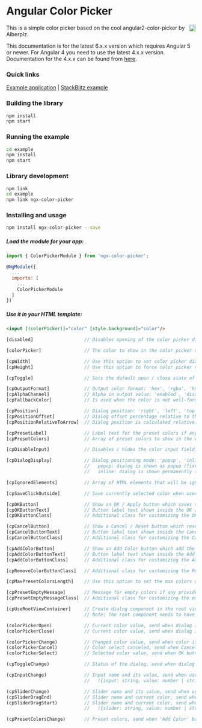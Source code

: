 # Angular Color Picker

<a href="https://badge.fury.io/js/ngx-color-picker"><img src="https://badge.fury.io/js/ngx-color-picker.svg" align="right" alt="npm version" height="18"></a>

This is a simple color picker based on the cool angular2-color-picker by Alberplz.

This documentation is for the latest 6.x.x version which requires Angular 5 or newer. For Angular 4 you need to use the latest 4.x.x version. Documentation for the 4.x.x can be found from <a href="https://github.com/zefoy/ngx-color-picker/tree/4.x.x/">here</a>.

### Quick links

[Example application](https://zefoy.github.io/ngx-color-picker/)
 |
[StackBlitz example](https://stackblitz.com/github/zefoy/ngx-color-picker/tree/master/example)

### Building the library

```bash
npm install
npm start
```

### Running the example

```bash
cd example
npm install
npm start
```

### Library development

```bash
npm link
cd example
npm link ngx-color-picker
```

### Installing and usage

```bash
npm install ngx-color-picker --save
```

##### Load the module for your app:

```javascript
import { ColorPickerModule } from 'ngx-color-picker';

@NgModule({
  ...
  imports: [
    ...
    ColorPickerModule
  ]
})
```

##### Use it in your HTML template:

```html
<input [(colorPicker)]="color" [style.background]="color"/>
```

```javascript
[disabled]                   // Disables opening of the color picker dialog.

[colorPicker]                // The color to show in the color picker dialog.

[cpWidth]                    // Use this option to set color picker dialog width ('230px').
[cpHeight]                   // Use this option to force color picker dialog height ('auto').

[cpToggle]                   // Sets the default open / close state of the color picker (false).

[cpOutputFormat]             // Output color format: 'hex', 'rgba', 'hsla' ('hex').
[cpAlphaChannel]             // Alpha in output value: 'enabled', 'disabled', 'always' ('enabled').
[cpFallbackColor]            // Is used when the color is not well-formed or is undefined ('#000').

[cpPosition]                 // Dialog position: 'right', 'left', 'top', 'bottom' ('right').
[cpPositionOffset]           // Dialog offset percentage relative to the directive element (0%).
[cpPositionRelativeToArrow]  // Dialog position is calculated relative to dialog arrow (false).

[cpPresetLabel]              // Label text for the preset colors if any provided ('Preset colors').
[cpPresetColors]             // Array of preset colors to show in the color picker dialog ([]).

[cpDisableInput]             // Disables / hides the color input field from the dialog (false).

[cpDialogDisplay]            // Dialog positioning mode: 'popup', 'inline' ('popup').
                             //   popup: dialog is shown as popup (fixed positioning).
                             //   inline: dialog is shown permanently (static positioning).

[cpIgnoredElements]          // Array of HTML elements that will be ignored when clicked ([]).

[cpSaveClickOutside]         // Save currently selected color when user clicks outside (true).

[cpOKButton]                 // Show an OK / Apply button which saves the color (false).
[cpOKButtonText]             // Button label text shown inside the OK / Apply button ('OK').
[cpOKButtonClass]            // Additional class for customizing the OK / Apply button ('').

[cpCancelButton]             // Show a Cancel / Reset button which resets the color (false).
[cpCancelButtonText]         // Button label text shown inside the Cancel / Reset button ('Cancel').
[cpCancelButtonClass]        // Additional class for customizing the Cancel / Reset button ('').

[cpAddColorButton]           // Show an Add Color button which add the color into preset (false).
[cpAddColorButtonText]       // Button label text shown inside the Add Color button ('Add color').
[cpAddColorButtonClass]      // Additional class for customizing the Add Color button ('').

[cpRemoveColorButtonClass]   // Additional class for customizing the Remove Color button ('').

[cpMaxPresetColorsLength]    // Use this option to set the max colors allowed in presets (null).

[cpPresetEmptyMessage]       // Message for empty colors if any provided used ('No colors added').
[cpPresetEmptyMessageClass]  // Additional class for customizing the empty colors message ('').

[cpUseRootViewContainer]     // Create dialog component in the root view container (false).
                             // Note: The root component needs to have public viewContainerRef.

(colorPickerOpen)            // Current color value, send when dialog is opened (value: string).
(colorPickerClose)           // Current color value, send when dialog is closed (value: string).

(colorPickerChange)          // Changed color value, send when color is changed (value: string).
(colorPickerCancel)          // Color select canceled, send when Cancel button is pressed (void).
(colorPickerSelect)          // Selected color value, send when OK button is pressed (value: string).

(cpToggleChange)             // Status of the dialog, send when dialog is opened / closed (open: boolean).

(cpInputChange)              // Input name and its value, send when user changes color through inputs
                             //   ({input: string, value: number | string, color: string})

(cpSliderChange)             // Slider name and its value, send when user changes color through slider
(cpSliderDragEnd)            // Slider name and current color, send when slider dragging ends (mouseup,touchend)
(cpSliderDragStart)          // Slider name and current color, send when slider dragging starts (mousedown,touchstart)
                             //   ({slider: string, value: number | string, color: string})

(cpPresetColorsChange)       // Preset colors, send when 'Add Color' button is pressed (value: array).
```
